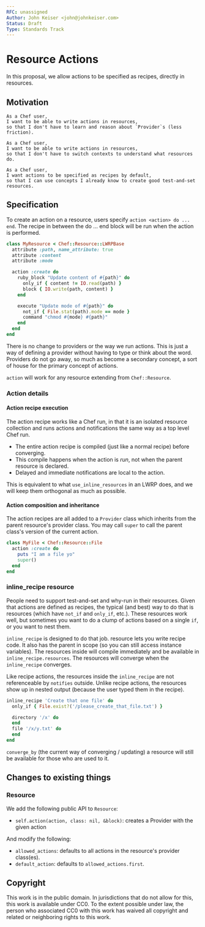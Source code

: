 ```yaml
---
RFC: unassigned
Author: John Keiser <john@johnkeiser.com>
Status: Draft
Type: Standards Track
---
```


# Resource Actions

In this proposal, we allow actions to be specified as recipes, directly in resources.

## Motivation

    As a Chef user,
    I want to be able to write actions in resources,
    so that I don't have to learn and reason about `Provider`s (less friction).

    As a Chef user,
    I want to be able to write actions in resources,
    so that I don't have to switch contexts to understand what resources do.

    As a Chef user,
    I want actions to be specified as recipes by default,
    so that I can use concepts I already know to create good test-and-set resources.

## Specification

To create an action on a resource, users specify `action <action> do ... end`.
The recipe in between the do ... end block will be run when the action is
performed.

```ruby
class MyResource < Chef::Resource::LWRPBase
  attribute :path, name_attribute: true
  attribute :content
  attribute :mode

  action :create do
    ruby_block "Update content of #{path}" do
      only_if { content != IO.read(path) }
      block { IO.write(path, content) }
    end

    execute "Update mode of #{path}" do
      not_if { File.stat(path).mode == mode }
      command "chmod #{mode} #{path}"
    end
  end
end
```

There is no change to providers or the way we run actions.  This is just a way
of defining a provider without having to type or think about the word.  Providers
do not go away, so much as become a secondary concept, a sort of house for the
primary concept of actions.

`action` will work for any resource extending from `Chef::Resource`.

### Action details

#### Action recipe execution

The action recipe works like a Chef run, in that it is an isolated resource
collection and runs actions and notifications the same way as a top level Chef
run.

- The entire action recipe is compiled (just like a normal recipe) before
  converging.
- This compile happens when the action is *run*, not when the parent resource
  is declared.
- Delayed and immediate notifications are local to the action.

This is equivalent to what `use_inline_resources` in an LWRP does, and we will
keep them orthogonal as much as possible.

#### Action composition and inheritance

The action recipes are all added to a `Provider` class which inherits from the
parent resource's provider class.  You may call `super` to call the parent
class's version of the current action.

```ruby
class MyFile < Chef::Resource::File
  action :create do
    puts "I am a file yo"
    super()
  end
end
```

### inline_recipe resource

People need to support test-and-set and why-run in their resources. Given that
actions are defined as recipes, the typical (and best) way to do that is
resources (which have `not_if` and `only_if`, etc.). These resources work well,
but sometimes you want to do a clump of actions based on a single `if`, or you
want to nest them.

`inline_recipe` is designed to do that job.  resource lets you write recipe
code. It also has the parent in scope (so you can still access instance
variables). The resources inside will compile immediately and be available in
`inline_recipe.resources`.  The resources will converge when the `inline_recipe`
converges.

Like recipe actions, the resources inside the `inline_recipe` are not
referenceable by `notifies` outside.  Unlike recipe actions, the resources show
up in nested output (because the user typed them in the recipe).

```ruby
inline_recipe 'Create that one file' do
  only_if { File.exist?('/please_create_that_file.txt') }

  directory '/x' do
  end
  file '/x/y.txt' do
  end
end
```

`converge_by` (the current way of converging / updating) a resource will still
be available for those who are used to it.

## Changes to existing things

### Resource

We add the following public API to `Resource`:

- `self.action(action, class: nil, &block)`: creates a Provider with the given
  action

And modify the following:

- `allowed_actions`: defaults to all actions in the resource's provider class(es).
- `default_action`: defaults to `allowed_actions.first`.

## Copyright

This work is in the public domain. In jurisdictions that do not allow for this,
this work is available under CC0. To the extent possible under law, the person
who associated CC0 with this work has waived all copyright and related or
neighboring rights to this work.
